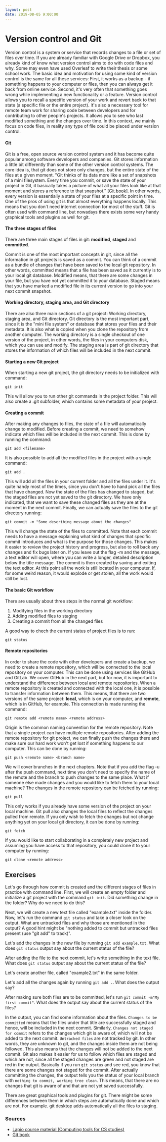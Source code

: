 ```yaml
---
layout: post
date: 2019-08-05 9:00:00
---
```


# Version control and Git

Version control is a system or service that records changes to a file or set of files over time. If you are already familiar with Google Drive or Dropbox, you already kind of know what version control aims to do with code files and why. Some may even have used Overleaf to write their thesis or some school work. The basic idea and motivation for using some kind of version control is the same for all these services: First, it works as a backup - if something happens to your computer or files, then you can always get it back from online service. Second, it's very often that something goes wrong while implementing a new functionality or a feature. Version control allows you to recall a specific version of your work and revert back to that state (a specific file or the entire project). It's also a necessary tool for remote team work for sharing code between developers and for contributing to other people's projects. It allows you to see who last modified something and the changes over time. In this context, we mainly focus on code files, in reality any type of file could be placed under version control.

#### Git

Git is a free, open source version control system and it has become quite popular among software developers and companies. Git stores information a little bit differently than some of the other version control systems. The core idea is, that git does not store only changes, but the entire state of the files at a given moment. "Git thinks of its data more like a set of snapshots of a mini filesystem. Every time you commit, or save the state of your project in Git, it basically takes a picture of what all your files look like at that moment and stores a reference to that snapshot." [[Git book]](https://git-scm.com/book). In other words, every version is essentially a state of your files at a specific point in time. One of the pros of using git is that almost everything happens locally. This means that you don't need internet connection for most of the stuff. Git is often used with command line, but nowadays there exists some very handy graphical tools and plugins as well for git.

#### The three stages of files

There are three main stages of files in git: **modified**, **staged** and **committed**.

Commit is one of the most important concepts in git, since all the information in git projects is saved as a commit. You can think of a commit as a bundle of changes that have been saved to the local git repository. In other words, committed means that a file has been saved as it currently is to your local git database.
Modified means, that there are some changes in your file, but you have not yet committed it to your database.
Staged means that you have marked a modified file in its current version to go into your next commit snapshot.

#### Working directory, staging area, and Git directory

There are also three main sections of a git project: Working directory, staging area, and Git directory. Git directory is the most important part, since it is the "mini file system" or database that stores your files and their metadata. It is also what is copied when you clone the repository from another computer. The working directory is a single checkout of one version of the project, in other words, the files in your computers disk, which you can use and modify. The staging area is part of git directory that stores the information of which files will be included in the next commit.

#### Starting a new Git project

When starting a new git project, the git directory needs to be initialized with command:

```
git init
```

This will allow you to run other git commands in the project folder. This will also create a .git subfolder, which contains some metadata of your project.

#### Creating a commit

After making any changes to files, the state of a file will automatically change to modified. Before creating a commit, we need to somehow indicate which files will be included in the next commit. This is done by running the command:

```
git add <filename>
```

It is also possible to add all the modified files in the project with a single command:

```
git add .
```

This will add all the files in your current folder and all the files under it. It's quite handy most of the times, since you don't have to hand pick all the files that have changed. Now the state of the files has changed to staged, but the staged files are not yet saved to the git directory. We have only indicated, that we want to save these changed files as they are at the moment in the next commit. Finally, we can actually save the files to the git directory running:

```
git commit -m "Some describing message about the changes"
```

This will change the state of the files to committed. Note that each commit needs to have a message explaining what kind of changes that specific commit introduces and what is the purpose for those changes. This makes it easier to review the project history and progress, but also to roll back any changes and fix bugs later on. If you leave out the flag -m and the message, a text editor will open, where you can write a longer, detailed description below the title message. The commit is then created by saving and exiting the text editor. At this point all the work is still located in your computer. If, for some weird reason, it would explode or get stolen, all the work would still be lost.

#### The basic Git workflow

There are usually about three steps in the normal git workflow:

1. Modifying files in the working directory
2. Adding modified files to staging
3. Creating a commit from all the changed files

A good way to chech the current status of project files is to run:

```
git status
```

#### Remote repositories

In order to share the code with other developers and create a backup, we need to create a remote repository, which will be connected to the local repository on your computer. This can be done using services like GitHub and GitLab. We cover GitHub in the next part, but for now, it is important to understand the difference between local and remote repositories. When a remote repository is created and connected with the local one, it is possible to transfer information between them. This means, that there are two versions of the same project: **local**, which is on your computer, and **remote**, which is in GitHub, for example. This connection is made running the command:

```
git remote add <remote name> <remote address>
```

Origin is the common naming convention for the remote repository. Note that a single project can have multiple remote repositories. After adding the remote repository for git project, we can finally push the changes there and make sure our hard work won't get lost if something happens to our computer. This can be done by running:

```
git push <remote name> <branch name>
```

We will cover branches in the next chapters. Note that if you add the flag -u after the push command, next time you don't need to specify the name of the remote and the branch to push changes to the same place. What if someone else made changes and you would like to fetch them to your local machine? The changes in the remote repository can be fetched by running:

```
git pull
```

This only works if you already have some version of the project on your local machine. Git pull also changes the local files to reflect the changes pulled from remote. If you only wish to fetch the changes but not change anything yet on your local git directory, it can be done by running:

```
git fetch
```

If you would like to start collaborating in a completely new project and assuming you have access to that repository, you could clone it to your computer by running:

```
git clone <remote address>
```

## Exercises

Let's go through how commit is created and the different stages of files in practice with command line. First, we will create an empty folder and initialize a git project with the command `git init`. Did something change in the folder? Why do we need to do this?

Next, we will create a new text file called "example.txt" inside the folder. Now, let's run the command `git status` and take a closer look on the output.
What are untracked files and why those are mentioned in the output? A good hint might be "nothing added to commit but untracked files present (use "git add" to track)".

Let's add the changes in the new file by running `git add example.txt`. What does `git status` output say about the current status of the file?

After adding the file to the next commit, let's write something in the text file. What does `git status` output say about the current status of the file?

Let's create another file, called "example2.txt" in the same folder.

Let's add all the changes again by running `git add .`. What does the output say?

After making sure both files are to be committed, let's run `git commit -m"My first commit"`. What does the output say about the current status of the files?

In the output, you can find some information about the files. `Changes to be committed` means that the files under that title are successfully staged and hence, will be included in the next commit. Similarly, `Changes not staged for commit` refers to the changes which git is aware of, which will not be added to the next commit. `Untracked files` are not tracked by git. In other words, they are unknown to git, and the changes inside them are not being followed. This also means that the changes will not be added to the next commit. Git also makes it easier for us to follow which files are staged and which are not, since all the staged changes are green and not staged are red in the output. Basically if you run `git status` and see red, you know that there are some changes not staged for the commit. After actually committing the changes, the output tells you the status of your local branch with `nothing to commit, working tree clean`. This means, that there are no changes that git is aware of and that are not yet saved successfully.

There are great graphical tools and plugins for git. There might be some differences between them in which steps are automatically done and which are not. For example. git desktop adds automatically all the files to staging.

### Sources

- [Lapio course material (Computing tools for CS studies)](https://tkt-lapio.github.io/en/)
- [Git book](https://git-scm.com/book/en/v1/Getting-Started-Git-Basics)
